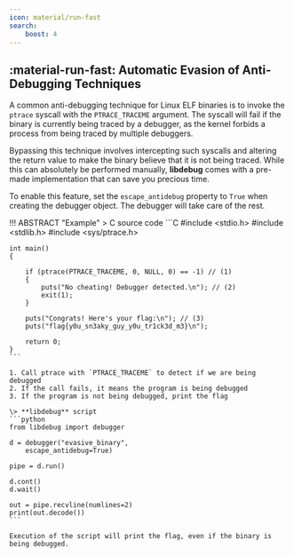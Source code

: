 ```yaml
---
icon: material/run-fast
search:
    boost: 4
---
```

## :material-run-fast: Automatic Evasion of Anti-Debugging Techniques
A common anti-debugging technique for Linux ELF binaries is to invoke the `ptrace` syscall with the `PTRACE_TRACEME` argument. The syscall will fail if the binary is currently being traced by a debugger, as the kernel forbids a process from being traced by multiple debuggers.

Bypassing this technique involves intercepting such syscalls and altering the return value to make the binary believe that it is not being traced. While this can absolutely be performed manually, **libdebug** comes with a pre-made implementation that can save you precious time.

To enable this feature, set the `escape_antidebug` property to `True` when creating the debugger object. The debugger will take care of the rest.

!!! ABSTRACT "Example"
    \> C source code
    ```C
    #include <stdio.h>
    #include <stdlib.h>
    #include <sys/ptrace.h>

    int main()
    {

        if (ptrace(PTRACE_TRACEME, 0, NULL, 0) == -1) // (1)
        {
            puts("No cheating! Debugger detected.\n"); // (2)
            exit(1);
        }

        puts("Congrats! Here's your flag:\n"); // (3)
        puts("flag{y0u_sn3aky_guy_y0u_tr1ck3d_m3}\n");

        return 0;
    }
    ```

    1. Call ptrace with `PTRACE_TRACEME` to detect if we are being debugged
    2. If the call fails, it means the program is being debugged
    3. If the program is not being debugged, print the flag

    \> **libdebug** script
    ```python
    from libdebug import debugger

    d = debugger("evasive_binary",
        escape_antidebug=True)

    pipe = d.run()
    
    d.cont()
    d.wait()

    out = pipe.recvline(numlines=2)
    print(out.decode())
    ```
    
    Execution of the script will print the flag, even if the binary is being debugged.